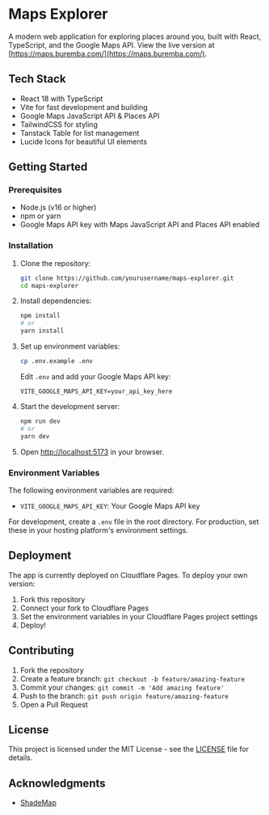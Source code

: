 # Maps Explorer

A modern web application for exploring places around you, built with React, TypeScript, and the Google Maps API. View the live version at [https://maps.buremba.com/](https://maps.buremba.com/).

## Tech Stack

- React 18 with TypeScript
- Vite for fast development and building
- Google Maps JavaScript API & Places API
- TailwindCSS for styling
- Tanstack Table for list management
- Lucide Icons for beautiful UI elements

## Getting Started

### Prerequisites

- Node.js (v16 or higher)
- npm or yarn
- Google Maps API key with Maps JavaScript API and Places API enabled

### Installation

1. Clone the repository:
   ```bash
   git clone https://github.com/yourusername/maps-explorer.git
   cd maps-explorer
   ```

2. Install dependencies:
   ```bash
   npm install
   # or
   yarn install
   ```

3. Set up environment variables:
   ```bash
   cp .env.example .env
   ```
   Edit `.env` and add your Google Maps API key:
   ```
   VITE_GOOGLE_MAPS_API_KEY=your_api_key_here
   ```

4. Start the development server:
   ```bash
   npm run dev
   # or
   yarn dev
   ```

5. Open [http://localhost:5173](http://localhost:5173) in your browser.

### Environment Variables

The following environment variables are required:

- `VITE_GOOGLE_MAPS_API_KEY`: Your Google Maps API key

For development, create a `.env` file in the root directory. For production, set these in your hosting platform's environment settings.

## Deployment

The app is currently deployed on Cloudflare Pages. To deploy your own version:

1. Fork this repository
2. Connect your fork to Cloudflare Pages
3. Set the environment variables in your Cloudflare Pages project settings
4. Deploy!

## Contributing

1. Fork the repository
2. Create a feature branch: `git checkout -b feature/amazing-feature`
3. Commit your changes: `git commit -m 'Add amazing feature'`
4. Push to the branch: `git push origin feature/amazing-feature`
5. Open a Pull Request

## License

This project is licensed under the MIT License - see the [LICENSE](LICENSE) file for details.

## Acknowledgments

- [ShadeMap](https://shademap.app/)
